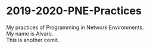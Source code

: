# 2019-2020-PNE-Practices
My practices of Programming in Network Environments.\
My name is Alvaro.\
This is another comit.